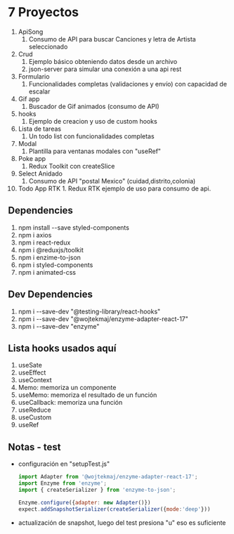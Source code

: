 # 7 Proyectos

  1. ApiSong
     1. Consumo de API para buscar Canciones y letra de Artista seleccionado
  2. Crud
     1. Ejemplo básico obteniendo datos desde un archivo
     2. json-server para simular una conexión a una api rest
  3. Formulario
     1. Funcionalidades completas (validaciones y envío) con capacidad de escalar
  4. Gif app
     1. Buscador de Gif animados (consumo de API)
  5. hooks
     1. Ejemplo de creacion y uso de custom hooks
  6. Lista de tareas
     1. Un todo list con funcionalidades completas
  7. Modal
     1. Plantilla para ventanas modales con "useRef"
  8. Poke app
     1. Redux Toolkit con createSlice
  9. Select Anidado
     1. Consumo de API "postal Mexico" (cuidad,distrito,colonia)
  10. Todo App RTK
    1.  Redux RTK ejemplo de uso para consumo de api.

## Dependencies

  1. npm install --save styled-components
  2. npm i axios
  3. npm i react-redux
  4. npm i @reduxjs/toolkit
  5. npm i enzime-to-json
  6. npm i styled-components
  7. npm i animated-css

## Dev Dependencies

  1. npm i --save-dev "@testing-library/react-hooks"
  2. npm i --save-dev "@wojtekmaj/enzyme-adapter-react-17"
  3. npm i --save-dev "enzyme"

## Lista hooks usados aquí

  1. useSate
  2. useEffect
  3. useContext
  4. Memo: memoriza un componente
  5. useMemo: memoriza el resultado de un función
  6. useCallback: memoriza una función
  7. useReduce
  8. useCustom
  9. useRef

## Notas - test

- configuración en "setupTest.js"
  
  ``` js
  import Adapter from '@wojtekmaj/enzyme-adapter-react-17';
  import Enzyme from 'enzyme';
  import { createSerializer } from 'enzyme-to-json';
  
  Enzyme.configure({adapter: new Adapter()})
  expect.addSnapshotSerializer(createSerializer({mode:'deep'}))
  ```

- actualización de snapshot, luego del test presiona "u" eso es suficiente
